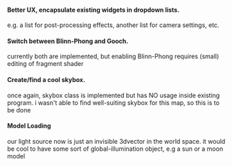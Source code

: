 #### Better UX, encapsulate existing widgets in dropdown lists. 
  e.g. a list for post-processing effects, another list for camera settings, etc.

#### Switch between Blinn-Phong and Gooch.
   currently both are implemented, but enabling Blinn-Phong requires (small) editing of fragment shader

#### Create/find a cool skybox. 
   once again, skybox class is implemented but has NO usage inside existing program. i wasn't able to find well-suiting skybox for this map, so this is to be done

#### Model Loading
  our light source now is just an invisible 3dvector in the world space. it would be cool to have some sort of global-illumination object, e.g a sun or a moon model
